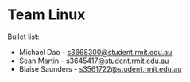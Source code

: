 # Team Linux

Bullet list:
* Michael Dao - s3668300@student.rmit.edu.au
* Sean Martin - s3645417@student.rmit.edu.au
* Blaise Saunders - s3561722@student.rmit.edu.au
